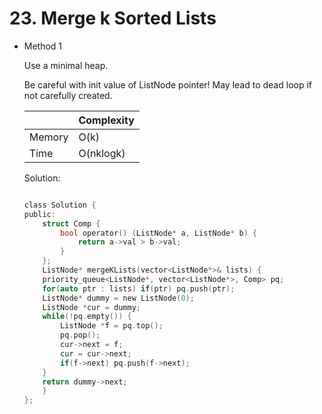 # 23. Merge k Sorted Lists
- Method 1

    Use a minimal heap.

    Be careful with init value of ListNode pointer! May lead to dead loop if not carefully created.

    | |   Complexity  |
    | ----------- | ----------- | 
    |  Memory     | O(k) | 
    |      Time       |  O(nklogk) | 


    Solution:

    ``` h

    class Solution {
    public:
        struct Comp {
            bool operator() (ListNode* a, ListNode* b) {
                return a->val > b->val;
            }
        };
        ListNode* mergeKLists(vector<ListNode*>& lists) {
        priority_queue<ListNode*, vector<ListNode*>, Comp> pq; 
        for(auto ptr : lists) if(ptr) pq.push(ptr);
        ListNode* dummy = new ListNode(0);
        ListNode *cur = dummy;
        while(!pq.empty()) {
            ListNode *f = pq.top();
            pq.pop();
            cur->next = f;
            cur = cur->next;
            if(f->next) pq.push(f->next);
        }
        return dummy->next;
        }
    };

    ```

<!-- - Method 2

    This is another method.

    | |   Complexity  |
    | ----------- | ----------- | 
    |  Memory     | O(n) | 
    |      Time       |  O(n) | 


    Solution:

    ``` h



    ```

- Additional Knowledge:
       
    Here are some additional knowledge.



<br> -->